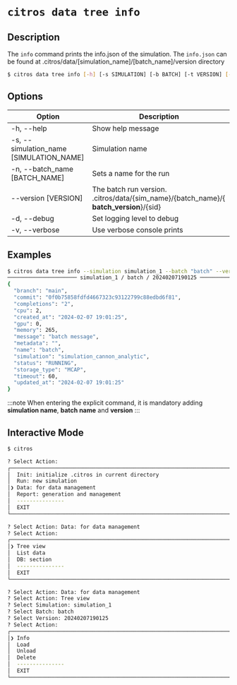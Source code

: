 # `citros data tree info`

## Description

The `info` command prints the info.json of the simulation.
The `info.json` can be found at .citros/data/[simulation_name]/[batch_name]/version directory

```bash
$ citros data tree info [-h] [-s SIMULATION] [-b BATCH] [-t VERSION] [-d] [-v]
```

## Options
Option|Description
|--|--|
|-h, --help       |       Show help message|
|-s, --simulation_name [SIMULATION_NAME]       |       Simulation name|
|-n, --batch_name [BATCH_NAME]       |       Sets a name for the run|
|--version [VERSION]       |       The batch run version.<br/>.citros/data/{sim_name}/{batch_name}/{ **batch_version**}/{sid}|
|-d, --debug       |       Set logging level to debug|
|-v, --verbose       |       Use verbose console prints|



## Examples

```sh
$ citros data tree info --simulation simulation_1 --batch "batch" --version 20240207190125
────────────────────── simulation_1 / batch / 20240207190125 ───────────────────────
{
  "branch": "main",
  "commit": "0f0b75858fdfd4667323c93122799c88edbd6f81",
  "completions": "2",
  "cpu": 2,
  "created_at": "2024-02-07 19:01:25",
  "gpu": 0,
  "memory": 265,
  "message": "batch message",
  "metadata": "",
  "name": "batch",
  "simulation": "simulation_cannon_analytic",
  "status": "RUNNING",
  "storage_type": "MCAP",
  "timeout": 60,
  "updated_at": "2024-02-07 19:01:25"
}
```


:::note
When entering the explicit command, it is mandatory adding **simulation name**, **batch name** and **version**
:::

## Interactive Mode

```bash
$ citros
```

```sh
? Select Action: 
┌────────────────────────────────────────────────────────────────────────────────────┐
│  Init: initialize .citros in current directory                                     │
│  Run: new simulation                                                               │
│❯ Data: for data management                                                         │
│  Report: generation and management                                                 │
│  ---------------                                                                   │
│  EXIT                                                                              │
└────────────────────────────────────────────────────────────────────────────────────┘
```

```sh
? Select Action: Data: for data management 
? Select Action: 
┌────────────────────────────────────────────────────────────────────────────────────┐
│❯ Tree view                                                                         │
│  List data                                                                         │
│  DB: section                                                                       │
│  ---------------                                                                   │
│  EXIT                                                                              │
└────────────────────────────────────────────────────────────────────────────────────┘
```

```sh
? Select Action: Data: for data management 
? Select Action: Tree view
? Select Simulation: simulation_1
? Select Batch: batch
? Select Version: 20240207190125
? Select Action: 
┌──────────────────────────────────────────────────────────────────────────────────┐
│❯ Info                                                                            │
│  Load                                                                            │
│  Unload                                                                          │
│  Delete                                                                          │
│  ---------------                                                                 │
│  EXIT                                                                            │
└──────────────────────────────────────────────────────────────────────────────────┘
```